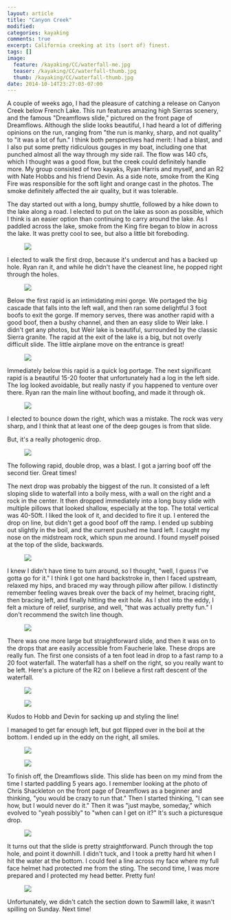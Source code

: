```yaml
---
layout: article
title: "Canyon Creek"
modified:
categories: kayaking
comments: true
excerpt: California creeking at its (sort of) finest. 
tags: []
image:
  feature: /kayaking/CC/waterfall-me.jpg
  teaser: /kayaking/CC/waterfall-thumb.jpg
  thumb: /kayaking/CC/waterfall-thumb.jpg
date: 2014-10-14T23:27:03-07:00
---
```


A couple of weeks ago, I had the pleasure of catching a release on Canyon Creek below French Lake.  This run features amazing high Sierras scenery, and the famous "Dreamflows slide," pictured on the front page of Dreamflows.  Although the slide looks beautiful, I had heard a lot of differing opinions on the run, ranging from "the run is manky, sharp, and not quality" to "it was a lot of fun."  I think both perspectives had merit:  I had a blast, and I also put some pretty ridiculous gouges in my boat, including one that punched almost all the way through my side rail.  The flow was 140 cfs, which I thought was a good flow, but the creek could definitely handle more.  My group consisted of two kayaks, Ryan Harris and myself, and an R2 with Nate Hobbs and his friend Devin. As a side note, smoke from the King Fire was responsible for the soft light and orange cast in the photos.  The smoke definitely affected the air quality, but it was tolerable.  

The day started out with a long, bumpy shuttle, followed by a hike down to the lake along a road.  I elected to put on the lake as soon as possible, which I think is an easier option than continuing to carry around the lake.  As I paddled across the lake, smoke from the King fire began to blow in across the lake.  It was pretty cool to see, but also a little bit foreboding.  

<figure>
	<img src="{{ site.url }}/images/kayaking/CC/smoky-lake.jpg">
</figure>

I elected to walk the first drop, because it's undercut and has a backed up hole.  Ryan ran it, and while he didn't have the cleanest line, he popped right through the holes.  

<figure>
	<img src="{{ site.url }}/images/kayaking/CC/first-one.jpg">
</figure>

Below the first rapid is an intimidating mini gorge.  We portaged the big cascade that falls into the left wall, and then ran some delightful 3 foot boofs to exit the gorge.  If memory serves, there was another rapid with a good boof, then a bushy channel, and then an easy slide to Weir lake.  I didn't get any photos, but Weir lake is beautiful, surrounded by the classic Sierra granite.  The rapid at the exit of the lake is a big, but not overly difficult slide.  The little airplane move on the entrance is great!

<figure>
	<img src="{{ site.url }}/images/kayaking/CC/weir-lake-rapid.jpg">
</figure>

Immediately below this rapid is a quick log portage.  The next significant rapid is a beautiful 15-20 footer that unfortunately had a log in the left side.  The log looked avoidable, but really nasty if you happened to venture over there.  Ryan ran the main line without boofing, and made it through ok.  

<figure>
	<img src="{{ site.url }}/images/kayaking/CC/log-waterfall.jpg">
</figure>

I elected to bounce down the right, which was a mistake.  The rock was very sharp, and I think that at least one of the deep gouges is from that slide.  

But, it's a really photogenic drop.  

<figure>
	<img src="{{ site.url }}/images/kayaking/CC/log-waterfall-scenery.jpg">
</figure>

The following rapid, double drop, was a blast. I got a jarring boof off the second tier.  Great times!

The next drop was probably the biggest of the run.  It consisted of a left sloping slide to waterfall into a boily mess, with a wall on the right and a rock in the center.  It then dropped immediately into a long busy slide with multiple pillows that looked shallow, especially at the top.  The total vertical was 40-50ft.  I liked the look of it, and decided to fire it up.  I entered the drop on line, but didn't get a good boof off the ramp.  I ended up subbing out slightly in the boil, and the current pushed me hard left. I caught my nose on the midstream rock, which spun me around.  I found myself poised at the top of the slide, backwards. 

<figure>
	<img src="{{ site.url }}/images/kayaking/CC/backwards-top.jpg">
</figure>

I knew I didn't have time to turn around, so I thought, "well, I guess I've gotta go for it."  I think I got one hard backstroke in, then I faced upstream, relaxed my hips, and braced my way through pillow after pillow.  I distinctly remember feeling waves break over the back of my helmet, bracing right, then bracing left, and finally hitting the exit hole.  As I shot into the eddy, I felt a mixture of relief, surprise, and well, "that was actually pretty fun."  I don't recommend the switch line though.  

<figure>
	<img src="{{ site.url }}/images/kayaking/CC/backwards-bottom.jpg">
</figure>

There was one more large but straightforward slide, and then it was on to the drops that are easily accessible from Faucherie lake.  These drops are really fun.  The first one consists of a ten foot lead in drop to a fast ramp to a 20 foot waterfall.  The waterfall has a shelf on the right, so you really want to be left.  Here's a picture of the R2 on I believe a first raft descent of the waterfall.

<figure>
	<img src="{{ site.url }}/images/kayaking/CC/hobbs1.jpg">
</figure>

<figure>
	<img src="{{ site.url }}/images/kayaking/CC/hobbs2.jpg">
</figure>

Kudos to Hobb and Devin for sacking up and styling the line! 

I managed to get far enough left, but got flipped over in the boil at the bottom.  I ended up in the eddy on the right, all smiles.  

<figure>
	<img src="{{ site.url }}/images/kayaking/CC/waterfall-me.jpg">
</figure>
<figure>
	<img src="{{ site.url }}/images/kayaking/CC/waterfall-downstream.jpg">
</figure>

To finish off, the Dreamflows slide.  This slide has been on my mind from the time I started paddling 5 years ago.  I remember looking at the photo of Chris Shackleton on the front page of Dreamflows as a beginner and thinking, "you would be crazy to run that."  Then I started thinking, "I can see how, but I would never do it." Then it was "just maybe, someday," which evolved to "yeah possibly" to "when can I get on it?"  It's such a picturesque drop.

<figure>
	<img src="{{ site.url }}/images/kayaking/CC/df-slide-scenery.jpg">
</figure>

It turns out that the slide is pretty straightforward.  Punch through the top hole, and point it downhill.  I didn't tuck, and I took a pretty hard hit when I hit the water at the bottom.  I could feel a line across my face where my full face helmet had protected me from the sting.  The second time, I was more prepared and I protected my head better.  Pretty fun!

<figure>
	<img src="{{ site.url }}/images/kayaking/CC/df-slide.jpg">
</figure>  

Unfortunately, we didn't catch the section down to Sawmill lake, it wasn't spilling on Sunday.  Next time!